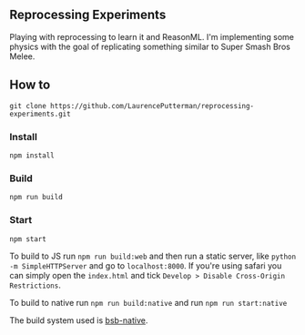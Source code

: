 Reprocessing Experiments
---

Playing with reprocessing to learn it and ReasonML. I'm implementing some physics with the goal of replicating something similar to Super Smash Bros Melee. 

## How to
```
git clone https://github.com/LaurencePutterman/reprocessing-experiments.git
```

### Install

```
npm install
```

### Build
```
npm run build
```

### Start
```
npm start
```

To build to JS run `npm run build:web` and then run a static server, like `python -m SimpleHTTPServer` and go to `localhost:8000`. If you're using safari you can simply open the `index.html` and tick `Develop > Disable Cross-Origin Restrictions`.

To build to native run `npm run build:native` and run `npm run start:native`

The build system used is [bsb-native](https://github.com/bsansouci/bsb-native).
